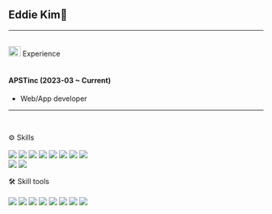 ## Eddie Kim👋
---
<br>

<image src="https://github.com/eddkim/eddkim/assets/93297204/fea6d7d9-6ac1-4524-89d6-fabe24573c3d" width="24px" height="20px" alt="working"/>
Experience
<br><br>



#### APSTinc (2023-03 ~ Current)
 - Web/App developer

<!--

#### 주식회사 쇼엠 (2022-09 ~ 2023-02)
 - Backend-developer
!-->
---

<br>

⚙️
Skills
<br><br>
<img src="https://img.shields.io/badge/javascript-F7DF1E?style=flat-square&logo=javascript&logoColor=white"/>
<img src="https://img.shields.io/badge/typescript-3178C6?style=flat-square&logo=typescript&logoColor=white"/>
<img src="https://img.shields.io/badge/Python-3776AB?style=flat-square&logo=Python&logoColor=white"/>
<img src="https://img.shields.io/badge/django-092E20?style=flat-square&logo=django&logoColor=white"/>
<img src="https://img.shields.io/badge/selenium-43B02A?style=flat-square&logo=selenium&logoColor=white"/>
<img src="https://img.shields.io/badge/React-61DAFB?style=flat-square&logo=React&logoColor=white"/>
<img src="https://img.shields.io/badge/Next.js-000000?style=flat-square&logo=Next.js&logoColor=white"/>
<img src="https://img.shields.io/badge/node.js-339933?style=flat-square&logo=nodedotjs&logoColor=white"/>
<br>
<img src="https://img.shields.io/badge/Tailwind Css-06B6D4?style=flat-square&logo=Tailwind Css&logoColor=white"/>
<img src="https://img.shields.io/badge/sass-CC6699?style=flat-square&logo=sass&logoColor=white"/>
<br>

🛠
Skill tools
<br><br>
<img src="https://img.shields.io/badge/git-F05032?style=flat-square&logo=git&logoColor=white"/>
<img src="https://img.shields.io/badge/docker-2496ED?style=flat-square&logo=docker&logoColor=white"/>
<img src="https://img.shields.io/badge/firebase-FFCA28?style=flat-square&logo=firebase&logoColor=white"/>
<img src="https://img.shields.io/badge/reacthookform-EC5990?style=flat-square&logo=reacthookform&logoColor=white"/>
<img src="https://img.shields.io/badge/redux-764ABC?style=flat-square&logo=redux&logoColor=white"/>
<img src="https://img.shields.io/badge/mobx-FF9955?style=flat-square&logo=mobx&logoColor=white"/>
<img src="https://img.shields.io/badge/postman-FF6C37?style=flat-square&logo=postman&logoColor=white"/>
<img src="https://img.shields.io/badge/prisma-2D3748?style=flat-square&logo=prisma&logoColor=white"/>




<!--
**eddkim/eddkim** is a ✨ _special_ ✨ repository because its `README.md` (this file) appears on your GitHub profile.

Here are some ideas to get you started:

- 🔭 I’m currently working on ...
- 🌱 I’m currently learning ...
- 👯 I’m looking to collaborate on ...
- 🤔 I’m looking for help with ...- [Eddie Kim👋](#eddie-kim)

- 💬 Ask me about ...
- 📫 How to reach me: ...
- 😄 Pronouns: ...- [Eddie Kim👋](#eddie-kim)

- ⚡ Fun fact: ...
-->

